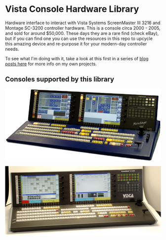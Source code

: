 # Vista Console Hardware Library
Hardware interface to interact with Vista Systems ScreenMaster III 3216 and Montage SC-3200 controller hardware.  This is a console circa 2000 - 2005, and sold for around $50,000.  These days they are a rare find (check eBay), but if you can find one you can use the resources in this repo to upcycle this amazing device and re-purpose it for your modern-day controller needs.

To see what I'm doing with it, take a look at this first in a series of [blog posts here](https://www.knightware.net/?p=3989) for more info on my own projects.

## Consoles supported by this library
![](montage-sc3200-console.jpg)

![](sm3-3216-console.jpg)